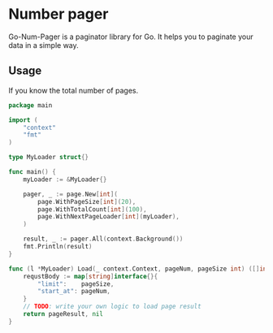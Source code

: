 # Number pager

Go-Num-Pager is a paginator library for Go.
It helps you to paginate your data in a simple way.


## Usage

If you know the total number of pages.

```go
package main

import (
	"context"
	"fmt"
)

type MyLoader struct{}

func main() {
	myLoader := &MyLoader{}

	pager, _ := page.New[int](
		page.WithPageSize[int](20),
		page.WithTotalCount[int](100),
		page.WithNextPageLoader[int](myLoader),
	)

	result, _ := pager.All(context.Background())
	fmt.Println(result)
}

func (l *MyLoader) Load(_ context.Context, pageNum, pageSize int) ([]int, error) {
	requstBody := map[string]interface{}{
		"limit":    pageSize,
		"start_at": pageNum,
	}
	// TODO: write your own logic to load page result
	return pageResult, nil
}

```
